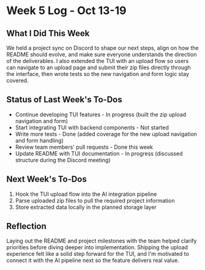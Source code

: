 # Week 5 Log - Oct 13-19

## What I Did This Week

We held a project sync on Discord to shape our next steps, align on how the README should evolve, and make sure everyone understands the direction of the deliverables. I also extended the TUI with an upload flow so users can navigate to an upload page and submit their zip files directly through the interface, then wrote tests so the new navigation and form logic stay covered.

## Status of Last Week's To-Dos

- Continue developing TUI features - In progress (built the zip upload navigation and form)
- Start integrating TUI with backend components - Not started
- Write more tests - Done (added coverage for the new upload navigation and form handling)
- Review team members' pull requests - Done this week
- Update README with TUI documentation - In progress (discussed structure during the Discord meeting)

## Next Week's To-Dos

1. Hook the TUI upload flow into the AI integration pipeline
2. Parse uploaded zip files to pull the required project information
3. Store extracted data locally in the planned storage layer

## Reflection

Laying out the README and project milestones with the team helped clarify priorities before diving deeper into implementation. Shipping the upload experience felt like a solid step forward for the TUI, and I'm motivated to connect it with the AI pipeline next so the feature delivers real value.
